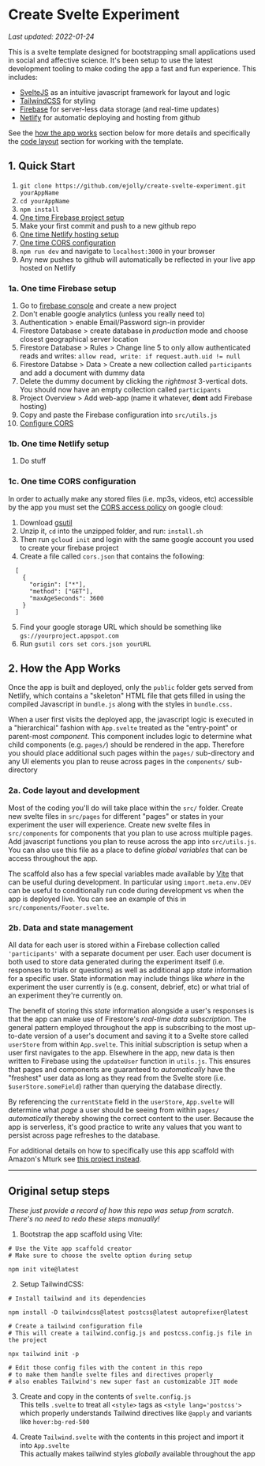 # Create Svelte Experiment

*Last updated: 2022-01-24*

This is a svelte template designed for bootstrapping small applications used in social and affective science. It's been setup to use the latest development tooling to make coding the app a fast and fun experience. This includes:
- [SvelteJS](https://svelte.dev/) as an intuitive javascript framework for layout and logic
- [TailwindCSS](https://tailwindcss.com/) for styling
- [Firebase](https://firebase.google.com/) for server-less data storage (and real-time updates)
- [Netlify](https://www.netlify.com/) for automatic deploying and hosting from github

See the [how the app works](#2-how-the-app-works) section below for more details and specifically the [code layout](#2a-code-layout-and-development) section for working with the template.

## 1. Quick Start

1. `git clone https://github.com/ejolly/create-svelte-experiment.git yourAppName`
2. `cd yourAppName`
3. `npm install`
4. [One time Firebase project setup](#1a-one-time-firebase-setup)
5. Make your first commit and push to a new github repo
6. [One time Netlify hosting setup](#1b-one-time-netlify-setup)
7. [One time CORS configuration](#1c-one-time-cors-configuration)
8. `npm run dev` and navigate to `localhost:3000` in your browser
9. Any new pushes to github will automatically be reflected in your live app hosted on Netlify


### 1a. One time Firebase setup

1. Go to [firebase console](https://console.firebase.google.com/) and create a new project
2. Don't enable google analytics (unless you really need to)
3. Authentication > enable Email/Password sign-in provider
4. Firestore Database > create database in *production* mode and choose closest geographical server location
5. Firestore Database > Rules > Change line 5 to only allow authenticated reads and writes:
   `allow read, write: if request.auth.uid != null`
6. Firestore Databse > Data > Create a new collection called `participants` and add a document with dummy data 
7. Delete the dummy document by clicking the *rightmost* 3-vertical dots. You should now have an empty collection called `participants`
8. Project Overview > Add web-app (name it whatever, **dont** add Firebase hosting)
9. Copy and paste the Firebase configuration into `src/utils.js`
10. [Configure CORS](#configure-cors)

### 1b. One time Netlify setup

1. Do stuff

### 1c. One time CORS configuration

In order to actually make any stored files (i.e. mp3s, videos, etc) accessible by the app you must set the [CORS access policy](https://cloud.google.com/storage/docs/configuring-cors) on google cloud:

1. Download [gsutil](https://cloud.google.com/storage/docs/gsutil_install) 
2. Unzip it, `cd` into the unzipped folder, and run: `install.sh`
3. Then run `gcloud init` and login with the same google account you used to create your firebase project
4. Create a file called `cors.json` that contains the following:
  ```
    [
      {
        "origin": ["*"],
        "method": ["GET"],
        "maxAgeSeconds": 3600
      }
    ]
  ```
  5. Find your google storage URL which should be something like `gs://yourproject.appspot.com`
  6. Run `gsutil cors set cors.json yourURL` 

## 2. How the App Works

Once the app is built and deployed, only the `public` folder gets served from Netlify, which contains a "skeleton" HTML file that gets filled in using the compiled Javascript in `bundle.js` along with the styles in `bundle.css.`

When a user first visits the deployed app, the javascript logic is executed in a "hierarchical" fashion with `App.svelte` treated as the "entry-point" or parent-most *component*. This component includes logic to determine what child components (e.g. `pages/`) should be rendered in the app. Therefore you should place additional such pages within the `pages/` sub-directory and any UI elements you plan to reuse across pages in the `components/` sub-directory

### 2a. Code layout and development

Most of the coding you'll do will take place within the `src/` folder. Create new svelte files in `src/pages` for different "pages" or states in your experiment the user will experience. Create new svelte files in `src/components` for components that you plan to use across multiple pages. Add javascript functions you plan to reuse across the app into `src/utils.js`. You can also use this file as a place to define *global variables* that can be access throughout the app. 

The scaffold also has a few special variables made available by [Vite](https://vitejs.dev/guide/env-and-mode.html#env-variables) that can be useful during development. In particular using `import.meta.env.DEV` can be useful to conditionally run code during development vs when the app is deployed live. You can see an example of this in `src/components/Footer.svelte`.

### 2b. Data and state management

All data for each user is stored within a Firebase collection called `'participants'` with a separate document per user. Each user document is both used to store data generated during the experiment itself (i.e. responses to trials or questions) as well as additional app *state* information for a specific user. State information may include things like *where* in the experiment the user currently is (e.g. consent, debrief, etc) or what trial of an experiment they're currently on. 

The benefit of storing this *state* information alongside a user's responses is that the app can make use of Firestore's *real-time data subscription*. The general pattern employed throughout the app is subscribing to the most up-to-date version of a user's document and saving it to a Svelte store called `userStore` from within `App.svelte`. This initial subscription is setup when a user first navigates to the app. Elsewhere in the app, new data is then written to Firebase using the `updateUser` function in `utils.js`. This ensures that pages and components are guaranteed to *automatically* have the "freshest" user data as long as they read from the Svelte store (i.e. `$userStore.someField`) rather than querying the database directly.

By referencing the `currentState` field in the `userStore`, `App.svelte` will determine what *page* a user should be seeing from within `pages/` *automatically* thereby showing the correct content to the user. Because the app is serverless, it's good practice to write any values that you want to persist across page refreshes to the database. 

For additional details on how to specifically use this app scaffold with Amazon's Mturk see [this project instead](https://github.com/ejolly/thought_tagger#how-the-app-behaves-when-navigated-to).

---

## Original setup steps

*These just provide a record of how this repo was setup from scratch. There's no need to redo these steps manually!*

1. Bootstrap the app scaffold using Vite:  
```
# Use the Vite app scaffold creator
# Make sure to choose the svelte option during setup

npm init vite@latest
```

2. Setup TailwindCSS:  
```
# Install tailwind and its dependencies

npm install -D tailwindcss@latest postcss@latest autoprefixer@latest

# Create a tailwind configuration file
# This will create a tailwind.config.js and postcss.config.js file in the project

npx tailwind init -p

# Edit those config files with the content in this repo
# to make them handle svelte files and directives properly
# also enables Tailwind's new super fast an customizable JIT mode

```

3. Create and copy in the contents of `svelte.config.js`  
This tells `.svelte` to treat all `<style>` tags as `<style lang='postcss'>` which properly understands Tailwind directives like `@apply` and variants like `hover:bg-red-500`

4. Create `Tailwind.svelte` with the contents in this project and import it into `App.svelte`  
This actually makes tailwind styles *globally* available throughout the app